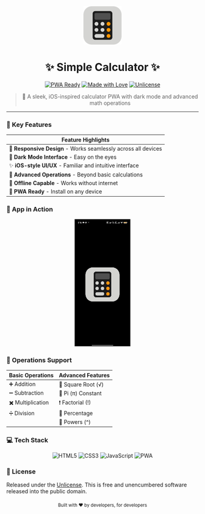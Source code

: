 <div align="center">
  <img src="static/android-chrome-192x192.png" alt="Calculator Icon" width="100">
  <h1>✨ Simple Calculator ✨</h1>

  [![PWA Ready](https://img.shields.io/badge/PWA-Ready-blue?style=for-the-badge&logo=pwa)](https://developer.mozilla.org/en-US/docs/Web/Progressive_web_apps)
  [![Made with Love](https://img.shields.io/badge/Made%20with-Love-red?style=for-the-badge&logo=heart)](/)
  [![Unlicense](https://img.shields.io/badge/License-Unlicense-lightgrey?style=for-the-badge)](LICENSE)
  
  > 🌟 A sleek, iOS-inspired calculator PWA with dark mode and advanced math operations
</div>

---

### 🚀 Key Features

<div align="center">

| Feature Highlights |
|-------------------|
| 📱 **Responsive Design** - Works seamlessly across all devices |
| 🌙 **Dark Mode Interface** - Easy on the eyes |
| ✨ **iOS-style UI/UX** - Familiar and intuitive interface |
| 🔢 **Advanced Operations** - Beyond basic calculations |
| 💾 **Offline Capable** - Works without internet |
| 📲 **PWA Ready** - Install on any device |

</div>

### 📸 App in Action

<div align="center">

![Demo GIF](static/Screenrecorder.gif)

</div>

### 🧮 Operations Support

<div align="center">

| Basic Operations | Advanced Features |
|-----------------|-------------------|
| ➕ Addition | 📐 Square Root (√) |
| ➖ Subtraction | 🔄 Pi (π) Constant |
| ✖️ Multiplication | ❗ Factorial (!) |
| ➗ Division | 💯 Percentage |
| | 🔋 Powers (^) |

</div>

### 💻 Tech Stack

<div align="center">

![HTML5](https://img.shields.io/badge/HTML5-E34F26?style=for-the-badge&logo=html5&logoColor=white)
![CSS3](https://img.shields.io/badge/CSS3-1572B6?style=for-the-badge&logo=css3&logoColor=white)
![JavaScript](https://img.shields.io/badge/JavaScript-F7DF1E?style=for-the-badge&logo=javascript&logoColor=black)
![PWA](https://img.shields.io/badge/PWA-5A0FC8?style=for-the-badge&logo=pwa&logoColor=white)

</div>

### 📄 License

Released under the [Unlicense](LICENSE). This is free and unencumbered software released into the public domain.

<div align="center">
  <sub>Built with ❤️ by developers, for developers</sub>
</div>
